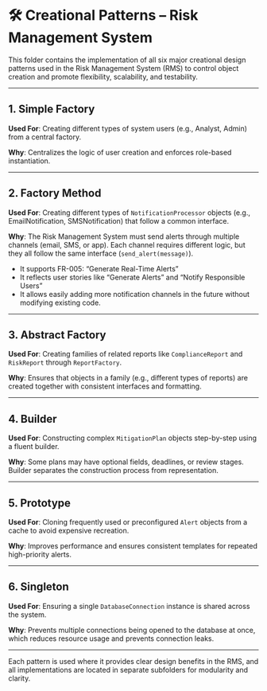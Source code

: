 # 🛠️ Creational Patterns – Risk Management System

This folder contains the implementation of all six major creational design patterns used in the Risk Management System (RMS) to control object creation and promote flexibility, scalability, and testability.

---

## 1. Simple Factory

**Used For**: Creating different types of system users (e.g., Analyst, Admin) from a central factory.

**Why**: Centralizes the logic of user creation and enforces role-based instantiation.

---

## 2. Factory Method

**Used For**: Creating different types of `NotificationProcessor` objects (e.g., EmailNotification, SMSNotification) that follow a common interface.

**Why**: The Risk Management System must send alerts through multiple channels (email, SMS, or app). Each channel requires different logic, but they all follow the same interface (`send_alert(message)`).

- It supports FR-005: “Generate Real-Time Alerts”
- It reflects user stories like “Generate Alerts” and “Notify Responsible Users”
- It allows easily adding more notification channels in the future without modifying existing code.


---

## 3. Abstract Factory

**Used For**: Creating families of related reports like `ComplianceReport` and `RiskReport` through `ReportFactory`.

**Why**: Ensures that objects in a family (e.g., different types of reports) are created together with consistent interfaces and formatting.

---

## 4. Builder

**Used For**: Constructing complex `MitigationPlan` objects step-by-step using a fluent builder.

**Why**: Some plans may have optional fields, deadlines, or review stages. Builder separates the construction process from representation.

---

## 5. Prototype

**Used For**: Cloning frequently used or preconfigured `Alert` objects from a cache to avoid expensive recreation.

**Why**: Improves performance and ensures consistent templates for repeated high-priority alerts.

---

## 6. Singleton

**Used For**: Ensuring a single `DatabaseConnection` instance is shared across the system.

**Why**: Prevents multiple connections being opened to the database at once, which reduces resource usage and prevents connection leaks.

---

Each pattern is used where it provides clear design benefits in the RMS, and all implementations are located in separate subfolders for modularity and clarity.
